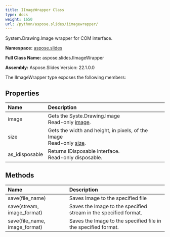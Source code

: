 ```yaml
---
title: IImageWrapper Class
type: docs
weight: 1650
url: /python/aspose.slides/iimagewrapper/
---
```


System.Drawing.Image wrapper for COM interface.

**Namespace:** [aspose.slides](/python/aspose.slides/)

**Full Class Name:** aspose.slides.IImageWrapper

**Assembly:**  Aspose.Slides Version: 22.1.0.0

The IImageWrapper type exposes the following members:
## **Properties**
|**Name**|**Description**|
| :- | :- |
|image|Gets the Syste.Drawing.Image<br/>            Read-only [image](/python/aspose.slides/iimagewrapper/).|
|size|Gets the width and height, in pixels, of the Image<br/>            Read-only [size](/python/aspose.slides/iimagewrapper/).|
|as_idisposable|Returns IDisposable interface.<br/>            Read-only disposable.|
## **Methods**
|**Name**|**Description**|
| :- | :- |
|save(file_name)|Saves Image to the specified file|
|save(stream, image_format)|Saves the Image to the specified stream in the specified format.|
|save(file_name, image_format)|Saves the Image to the specified file in the specified format.|
